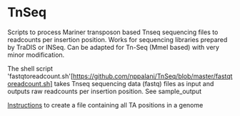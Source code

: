 # TnSeq
Scripts to process Mariner transposon based Tnseq sequencing files to readcounts per insertion position. Works for sequencing libraries prepared by TraDIS or INSeq. Can be adapted for Tn-Seq (MmeI based) with very minor modification.

The shell script 'fastqtoreadcount.sh'[https://github.com/nppalani/TnSeq/blob/master/fastqtoreadcount.sh] takes Tnseq sequencing data (fastq) files as input and outputs raw readcounts per insertion position. See sample_output

[Instructions](https://github.com/nppalani/TnSeq/blob/master/TA_position_list.md) to create a file containing all TA positions in a genome 
